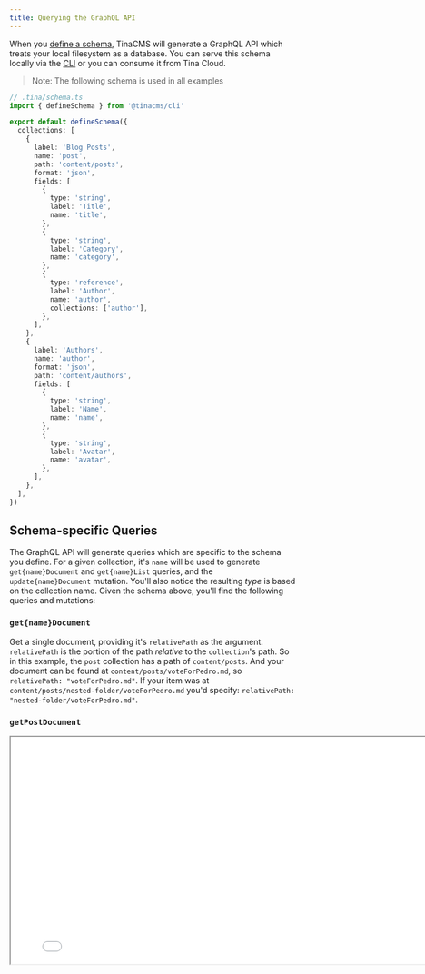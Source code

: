 ```yaml
---
title: Querying the GraphQL API
---
```


When you [define a schema](/docs/schema), TinaCMS will generate a GraphQL API which treats your local filesystem as a database. You can serve this schema locally via the [CLI](/tina-cloud/cli) or you can consume it from Tina Cloud.

> Note: The following schema is used in all examples

```ts
// .tina/schema.ts
import { defineSchema } from '@tinacms/cli'

export default defineSchema({
  collections: [
    {
      label: 'Blog Posts',
      name: 'post',
      path: 'content/posts',
      format: 'json',
      fields: [
        {
          type: 'string',
          label: 'Title',
          name: 'title',
        },
        {
          type: 'string',
          label: 'Category',
          name: 'category',
        },
        {
          type: 'reference',
          label: 'Author',
          name: 'author',
          collections: ['author'],
        },
      ],
    },
    {
      label: 'Authors',
      name: 'author',
      format: 'json',
      path: 'content/authors',
      fields: [
        {
          type: 'string',
          label: 'Name',
          name: 'name',
        },
        {
          type: 'string',
          label: 'Avatar',
          name: 'avatar',
        },
      ],
    },
  ],
})
```

## Schema-specific Queries

The GraphQL API will generate queries which are specific to the schema you define. For a given collection, it's `name` will be used to generate `get{name}Document` and `get{name}List` queries, and the `update{name}Document` mutation. You'll also notice the resulting _type_ is based on the collection name. Given the schema above, you'll find the following queries and mutations:

### `get{name}Document`

Get a single document, providing it's `relativePath` as the argument. `relativePath` is the portion of the path _relative_ to the `collection`'s path. So in this example, the `post` collection has a path of `content/posts`. And your document can be found at `content/posts/voteForPedro.md`, so `relativePath: "voteForPedro.md"`. If your item was at `content/posts/nested-folder/voteForPedro.md` you'd specify: `relativePath: "nested-folder/voteForPedro.md"`.

### `getPostDocument`

<iframe loading="lazy" src="/api/graphiql/?query=%7B%0A%20%20getPostDocument(relativePath%3A%20%22voteForPedro.json%22)%20%7B%0A%20%20%20%20data%20%7B%0A%20%20%20%20%20%20title%0A%20%20%20%20%20%20category%0A%20%20%20%20%20%20author%20%7B%0A%20%20%20%20%20%20%20%20__typename%0A%20%20%20%20%20%20%20%20%23%20Note%20that%20we%20need%20to%20%0A%20%20%20%20%20%20%20%20%23%20disambiguate%20because%20_author_%0A%20%20%20%20%20%20%20%20%23%20could%20be%20from%20one%20of%20%0A%20%20%20%20%20%20%20%20%23%20several%20collections%0A%20%20%20%20%20%20%20%20...on%20AuthorDocument%20%7B%0A%20%20%20%20%20%20%20%20%20%20data%20%7B%0A%20%20%20%20%20%20%20%20%20%20%20%20name%0A%20%20%20%20%20%20%20%20%20%20%7D%0A%20%20%20%20%20%20%20%20%7D%0A%20%20%20%20%20%20%7D%0A%20%20%20%20%7D%0A%20%20%7D%0A%7D&operationName=GetBlogPost" width="800" height="400" />

#### `getAuthorDocument`

<iframe loading="lazy" src="/api/graphiql/?query=%7B%0A%20%20getAuthorDocument(relativePath%3A%20%22napolean.json%22)%20%7B%0A%20%20%20%20data%20%7B%0A%20%20%20%20%20%20name%0A%20%20%20%20%7D%0A%20%20%7D%0A%7D&operationName=GetBlogPost" width="800" height="400" />

### `get{name}List`

List queries offer limited functionality for now.

- Because of the nature of list items, we don't currently auto-generate Tina forms for these queries.
- Depending on how many items you may have in your collection, the query could be quite slow. We'll be working on a more robust data layer to improve this experience in the near future.

<iframe loading="lazy" src="/api/graphiql/?query=%7B%0A%20%20getPostList%20%7B%0A%20%20%09edges%20%7B%0A%20%20%20%20%20%20node%20%7B%0A%20%20%20%20%20%20%20%20id%0A%20%20%20%20%20%20%20%20data%20%7B%0A%20%20%20%20%20%20%20%20%20%20title%0A%20%20%20%20%20%20%20%20%7D%0A%20%20%20%20%20%20%7D%0A%20%20%20%20%7D%0A%20%20%7D%0A%7D&operationName=GetBlogPost" width="800" height="400" />

## General queries

### `getDocument`

<iframe loading="lazy" src="/api/graphiql/?query=%7B%0A%20%20getDocument(collection%3A%20%22post%22%2C%20relativePath%3A%20%22voteForPedro.json%22)%20%7B%0A%20%20%20%20...on%20PostDocument%20%7B%0A%20%20%20%20%20%20data%20%7B%0A%20%20%20%20%20%20%20%20title%0A%20%20%20%20%20%20%7D%0A%20%20%20%20%7D%0A%20%20%7D%0A%7D&operationName=GetBlogPost" width="800" height="400" />

### `getCollections`

<iframe loading="lazy" src="/api/graphiql/?query=%7B%0A%20%20getCollections%20%7B%0A%20%20%20%20name%0A%20%20%20%20documents%20%7B%0A%20%20%20%20%20%20edges%20%7B%0A%20%20%20%20%20%20%20%20node%20%7B%0A%20%20%20%20%20%20%20%20%20%20...on%20Document%20%7B%0A%20%20%20%20%20%20%20%20%20%20%20%20id%0A%20%20%20%20%20%20%20%20%20%20%7D%0A%20%20%20%20%20%20%20%20%7D%0A%20%20%20%20%20%20%7D%0A%20%20%20%20%7D%0A%20%20%7D%0A%7D&operationName=GetBlogPost" width="800" height="400" />

### `getCollection`

<iframe loading="lazy" src="/api/graphiql/?query=%7B%0A%20%20getCollection(collection%3A%20%22post%22)%20%7B%0A%20%20%20%20name%0A%20%20%20%20documents%20%7B%0A%20%20%20%20%20%20edges%20%7B%0A%20%20%20%20%20%20%20%20node%20%7B%0A%20%20%20%20%20%20%20%20%20%20...on%20Document%20%7B%0A%20%20%20%20%20%20%20%20%20%20%20%20id%0A%20%20%20%20%20%20%20%20%20%20%7D%0A%20%20%20%20%20%20%20%20%7D%0A%20%20%20%20%20%20%7D%0A%20%20%20%20%7D%0A%20%20%7D%0A%7D&operationName=GetBlogPost" width="800" height="400" />

## Schema-specific Mutations

> Note: Update mutations will overwrite _all_ fields. Omitting a field will result in it being nullified.

### `update{name}Document`

#### `updatePostDocument`

<iframe loading="lazy" src="/api/graphiql/?query=mutation%20%7B%0A%20%20updatePostDocument(relativePath%3A%20%22voteForPedro.json%22%2C%20params%3A%20%7B%0A%20%20%20%20title%3A%20%22Vote%20For%20Napolean%20Instead%22%2C%0A%20%20%20%20category%3A%20%22politics%22%2C%0A%20%20%20%20author%3A%20%22content%2Fauthors%2Fnapolean.json%22%0A%20%20%7D)%20%7B%0A%20%20%20%20data%20%7B%0A%20%20%20%20%20%20title%0A%20%20%20%20%20%20category%0A%20%20%20%20%20%20author%20%7B%0A%20%20%20%20%20%20%20%20...on%20AuthorDocument%20%7B%0A%20%20%20%20%20%20%20%20%20%20id%0A%20%20%20%20%20%20%20%20%7D%0A%20%20%20%20%20%20%7D%0A%20%20%20%20%7D%0A%20%20%7D%0A%7D&operationName=GetBlogPost" width="800" height="400" />

#### `updateAuthorDocument`

<iframe loading="lazy" src="/api/graphiql/?query=mutation%20%7B%0A%20%20updateAuthorDocument(relativePath%3A%20%22napolean.json%22%2C%20params%3A%20%7B%0A%20%20%20%20name%3A%20%22Napolean%22%0A%20%20%20%20avatar%3A%20%22https%3A%2F%2Fpath.to%2Fmy-avatar.jpg%22%0A%20%20%7D)%20%7B%0A%20%20%20%20data%20%7B%0A%20%20%20%20%20%20name%0A%20%20%20%20%20%20avatar%0A%20%20%20%20%7D%0A%20%20%7D%0A%7D&operationName=GetBlogPost" width="800" height="400" />

# General Mutations

### `addPendingDocument`

> Note: `addPendingDocument` does not currently support fields of any kind, just creating the record.

<iframe loading="lazy" src="/api/graphiql/?query=mutation%20%7B%0A%20%20addPendingDocument(collection%3A%20%22post%22%2C%20relativePath%3A%20%22pedro.json%22)%20%7B%0A%20%20%20%20__typename%0A%20%20%7D%0A%7D&operationName=GetBlogPost" width="800" height="400" />

### `updateDocument`

<iframe loading="lazy" src="/api/graphiql/?query=mutation%20%7B%0A%20%20updateDocument(%0A%20%20%20%20collection%3A%20%22post%22%2C%0A%20%20%20%20relativePath%3A%20%22voteForPedro.json%22%2C%20%0A%20%20%20%20params%3A%20%7B%0A%20%20%20%20post%3A%20%7B%0A%20%20%20%20%20%20title%3A%20%22Vote%20For%20Napolean%20Instead%22%2C%20%0A%20%20%20%20%20%20category%3A%20%22politics%22%2C%20%0A%20%20%20%20%20%20author%3A%20%22content%2Fauthors%2Fnapolean.json%22%0A%20%20%20%20%7D%0A%20%20%7D)%20%7B%0A%20%20%20%20...on%20PostDocument%20%7B%0A%20%20%20%20%20%20data%20%7B%0A%20%20%20%20%20%20%20%20title%0A%20%20%20%20%20%20%20%20category%0A%20%20%20%20%20%20%7D%0A%20%20%20%20%7D%0A%20%20%7D%0A%7D%0A&operationName=GetBlogPost" width="800" height="400" />
